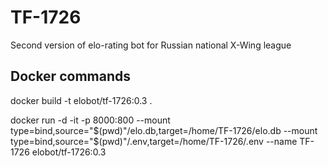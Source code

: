 # TF-1726
Second version of elo-rating bot for Russian national X-Wing league

## Docker commands
docker build -t elobot/tf-1726:0.3 .

docker run -d -it -p 8000:800 --mount type=bind,source="$(pwd)"/elo.db,target=/home/TF-1726/elo.db --mount type=bind,source="$(pwd)"/.env,target=/home/TF-1726/.env --name TF-1726 elobot/tf-1726:0.3
